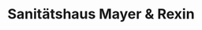---
title: "Sanitätshaus Mayer & Rexin"
url: /ludwigshafen-am-rhein/sanitaetshaus-mayer-und-rexin/
shop: Sanitätshaus
---
